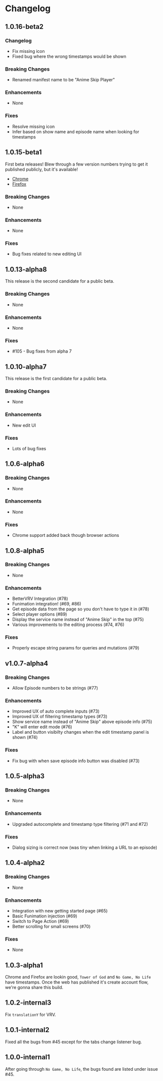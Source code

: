# Changelog

## 1.0.16-beta2

### Changelog

- Fix missing icon
- Fixed bug where the wrong timestamps would be shown

### Breaking Changes

- Renamed manifest name to be "Anime Skip Player"

### Enhancements

- None

### Fixes

- Resolve missing icon
- Infer based on show name and episode name when looking for timestamps

## 1.0.15-beta1

First beta releases! Blew through a few version numbers trying to get it published publicly, but it's available!

- [Chrome](https://chrome.google.com/webstore/detail/anime-skip/mgmdkjcljneegjfajchedjpdhbadklcf)
- [Firefox](https://addons.mozilla.org/en-US/firefox/addon/anime-skip/)

### Breaking Changes

- None

### Enhancements

- None

### Fixes

- Bug fixes related to new editing UI

## 1.0.13-alpha8

This release is the second candidate for a public beta.

### Breaking Changes

- None

### Enhancements

- None

### Fixes

- #105 - Bug fixes from alpha 7

## 1.0.10-alpha7

This release is the first candidate for a public beta.

### Breaking Changes

- None

### Enhancements

- New edit UI

### Fixes

- Lots of bug fixes

## 1.0.6-alpha6

### Breaking Changes

- None

### Enhancements

- None

### Fixes

- Chrome support added back though browser actions

## 1.0.8-alpha5

### Breaking Changes

- None

### Enhancements

- BetterVRV Integration (#78)
- Funimation integration! (#69, #86)
- Get episode data from the page so you don't have to type it in (#78)
- Select player options (#89)
- Display the service name instead of "Anime Skip" in the top (#75)
- Various improvements to the editing process (#74, #76)

### Fixes

- Properly escape string params for queries and mutations (#79)

## v1.0.7-alpha4

### Breaking Changes

- Allow Episode numbers to be strings (#77)

### Enhancements

- Improved UX of auto complete inputs (#73)
- Improved UX of filtering timestamp types (#73)
- Show service name instead of "Anime Skip" above episode info (#75)
- "K" will enter edit mode (#76)
- Label and button visibilty changes when the edit timestamp panel is shown (#74)

### Fixes

- Fix bug with when save episode info button was disabled (#73)

## 1.0.5-alpha3

### Breaking Changes

- None

### Enhancements

- Upgraded autocomplete and timestamp type filtering (#71 and #72)

### Fixes

- Dialog sizing is correct now (was tiny when linking a URL to an episode)

## 1.0.4-alpha2

### Breaking Changes

- None

### Enhancements

- Integration with new getting started page (#65)
- Basic Funimation injection (#69)
- Switch to Page Action (#69)
- Better scrolling for small screens (#70)

### Fixes

- None

## 1.0.3-alpha1

Chrome and Firefox are lookin good, `Tower of God` and `No Game, No Life` have timestamps. Once the web has published it's create account flow, we're gonna share this build.

## 1.0.2-internal3

Fix `translationY` for VRV.

## 1.0.1-internal2

Fixed all the bugs from #45 except for the tabs change listener bug.

## 1.0.0-internal1

After going through `No Game, No Life`, the bugs found are listed under issue #45.
